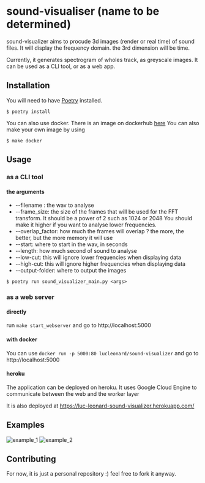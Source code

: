 # sound-visualiser (name to be determined)

sound-visualizer aims to procude 3d images (render or real time) of sound files. It will display the frequency domain. 
the 3rd dimension will be time.

Currently, it generates spectrogram of wholes track, as greyscale images. It can be used as a CLI tool, or as a web app. 

## Installation

You will need to have [Poetry](https://python-poetry.org/) installed.

```$ poetry install```


You can also use docker. There is an image on dockerhub [here](https://hub.docker.com/repository/docker/lucleonard/sound-visualizer)
You can also make your own image by using

```$ make docker```

## Usage
### as a CLI tool
#### the arguments
* --filename <filename>: the wav to analyse
* --frame_size: the size of the frames that will be used for the FFT transform. It should be a power of 2 such as 1024 or 2048
 You should make it higher if you want to analyse lower frequencies.
* --overlap_factor: how much the frames will overlap ? the more, the better, but the more memory it will use
* --start: where to start in the wav, in seconds
* --length: how much second of sound to analyse
* --low-cut:  this will ignore lower frequencies when displaying data
* --high-cut: this will ignore higher frequencies when displaying data
* --output-folder: where to output the images

```$ poetry run sound_visualizer_main.py <args>```

### as a web server
#### directly
run ```make start_webserver``` and go to http://localhost:5000
#### with docker

You can use ```docker run -p 5000:80 lucleonard/sound-visualizer``` and go to http://localhost:5000

#### heroku
The application can be deployed on heroku. It uses Google Cloud Engine to communicate between the web and the worker layer

It is also deployed at https://luc-leonard-sound-visualizer.herokuapp.com/

## Examples
![example_1](examples/example_greyscale_1.png)
![example_2](examples/example_greyscale_2.png)

## Contributing
For now, it is just a personal repository :) feel free to fork it anyway.
